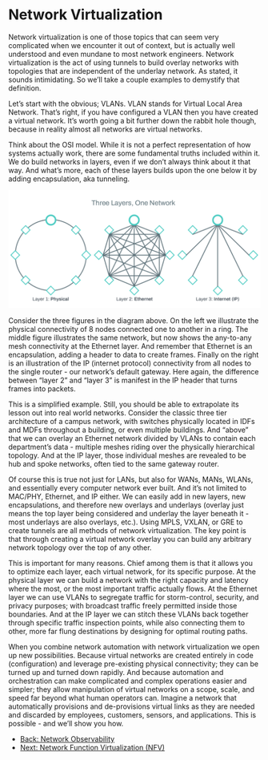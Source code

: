 # Network Virtualization

Network virtualization is one of those topics that can seem very complicated when we encounter it out of context, but is actually well understood and even mundane to most network engineers. Network virtualization is the act of using tunnels to build overlay networks with topologies that are independent of the underlay network. As stated, it sounds intimidating. So we’ll take a couple examples to demystify that definition. 

Let’s start with the obvious; VLANs. VLAN stands for Virtual Local Area Network. That’s right, if you have configured a VLAN then you have created a virtual network. It’s worth going a bit further down the rabbit hole though, because in reality almost all networks are virtual networks.

Think about the OSI model. While it is not a perfect representation of how systems actually work, there are some fundamental truths included within it. We do build networks in layers, even if we don’t always think about it that way. And what’s more, each of these layers builds upon the one below it by adding encapsulation, aka tunneling.

![diagram comparing three levels of abstraction or virtualization in the same network](images/NetworkVirtualization.png)

Consider the three figures in the diagram above. On the left we illustrate the physical connectivity of 8 nodes connected one to another in a ring. The middle figure illustrates the same network, but now shows the any-to-any mesh connectivity at the Ethernet layer. And remember that Ethernet is an encapsulation, adding a header to data to create frames. Finally on the right is an illustration of the IP (internet protocol) connectivity from all nodes to the single router - our network’s default gateway. Here again, the difference between “layer 2” and “layer 3” is manifest in the IP header that turns frames into packets.

This is a simplified example. Still, you should be able to extrapolate its lesson out into real world networks. Consider the classic three tier architecture of a campus network, with switches physically located in IDFs and MDFs throughout a building, or even multiple buildings. And “above” that we can overlay an Ethernet network divided by VLANs to contain each department’s data - multiple meshes riding over the physically hierarchical topology. And at the IP layer, those individual meshes are revealed to be hub and spoke networks, often tied to the same gateway router.

Of course this is true not just for LANs, but also for WANs, MANs, WLANs, and essentially every computer network ever built. And it’s not limited to MAC/PHY, Ethernet, and IP either. We can easily add in new layers, new encapsulations, and therefore new overlays and underlays (overlay just means the top layer being considered and underlay the layer beneath it - most underlays are also overlays, etc.). Using MPLS, VXLAN, or GRE to create tunnels are all methods of network virtualization. The key point is that through creating a virtual network overlay you can build any arbitrary network topology over the top of any other.

This is important for many reasons. Chief among them is that it allows you to optimize each layer, each virtual network, for its specific purpose. At the physical layer we can build a network with the right capacity and latency where the most, or the most important traffic actually flows. At the Ethernet layer we can use VLANs to segregate traffic for storm-control, security, and privacy purposes; with broadcast traffic freely permitted inside those boundaries. And at the IP layer we can stitch these VLANs back together through specific traffic inspection points, while also connecting them to other, more far flung destinations by designing for optimal routing paths.

When you combine network automation with network virtualization we open up new possibilities. Because virtual networks are created entirely in code (configuration) and leverage pre-existing physical connectivity; they can be turned up and turned down rapidly. And because automation and orchestration can make complicated and complex operations easier and simpler; they allow manipulation of virtual networks on a scope, scale, and speed far beyond what human operators can. Imagine a network that automatically provisions and de-provisions virtual links as they are needed and discarded by employees, customers, sensors, and applications. This is possible - and we’ll show you how.

- [Back: Network Observability](NetworkObservability.md)
- [Next: Network Function Virtualization (NFV)](NFV.md)